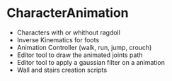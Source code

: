 # CharacterAnimation

- Characters with or whithout ragdoll
- Inverse Kinematics for foots
- Animation Controller (walk, run, jump, crouch)
- Editor tool to draw the animated joints path
- Editor tool to apply a gaussian filter on a animation
- Wall and stairs creation scripts
